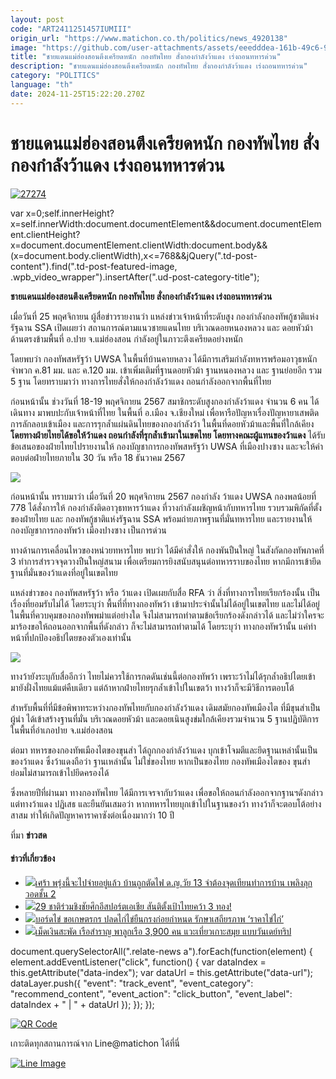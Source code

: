 ```yaml
---
layout: post
code: "ART2411251457IUMIII"
origin_url: "https://www.matichon.co.th/politics/news_4920138"
image: "https://github.com/user-attachments/assets/eeedddea-161b-49c6-9813-d73ca2bc3838"
title: "ชายแดนแม่ฮ่องสอนตึงเครียดหนัก กองทัพไทย สั่งกองกำลังว้าแดง เร่งถอนทหารด่วน"
description: "ชายแดนแม่ฮ่องสอนตึงเครียดหนัก กองทัพไทย สั่งกองกำลังว้าแดง เร่งถอนทหารด่วน"
category: "POLITICS"
language: "th"
date: 2024-11-25T15:22:20.270Z
---
```


# ชายแดนแม่ฮ่องสอนตึงเครียดหนัก กองทัพไทย สั่งกองกำลังว้าแดง เร่งถอนทหารด่วน

[![](https://www.matichon.co.th/wp-content/uploads/2024/11/27274.jpg "27274")](https://www.matichon.co.th/wp-content/uploads/2024/11/27274.jpg)

var x=0;self.innerHeight?x=self.innerWidth:document.documentElement&&document.documentElement.clientHeight?x=document.documentElement.clientWidth:document.body&&(x=document.body.clientWidth),x<=768&&jQuery(".td-post-content").find(".td-post-featured-image, .wpb\_video\_wrapper").insertAfter(".ud-post-category-title");

**ชายแดนแม่ฮ่องสอนตึงเครียดหนัก กองทัพไทย สั่งกองกำลังว้าแดง เร่งถอนทหารด่วน**

เมื่อวันที่ 25 พฤศจิกายน ผู้สื่อข่าวรายงานว่า แหล่งข่าวเจ้าหน้าที่ระดับสูง กองกำลังกองทัพกู้ชาติแห่งรัฐฉาน SSA เปิดเผยว่า สถานการณ์ตามแนวชายแดนไทย บริเวณดอยหนองหลวง และ ดอยหัวม้า ด้านตรงข้ามพื้นที่ อ.ปาย จ.แม่ฮ่องสอน กำลังอยู่ในภาวะตึงเครียดอย่างหนัก

โดยพบว่า กองทัพสหรัฐว้า UWSA ในพื้นที่บ้านคายหลวง ได้มีการเสริมกำลังทหารพร้อมอาวุธหนัก จำพวก ค.81 มม. และ ค.120 มม. เข้าเพิ่มเติมที่ฐานดอยหัวม้า ฐานหนองหลวง และ ฐานย่อยอีก รวม 5 ฐาน โดยทราบมาว่า ทางการไทยสั่งให้กองกำลังว้าแดง ถอนกำลังออกจากพื้นที่ไทย

ก่อนหน้านั้น ช่วงวันที่ 18-19 พฤศจิกายน 2567 สมาชิกระดับสูงกองกำลังว้าแดง จำนวน 6 คน ได้เดินทาง มาพบปะกับเจ้าหน้าที่ไทย ในพื้นที่ อ.เมือง จ.เชียงใหม่ เพื่อหารือปัญหาเรื่องปัญหายาเสพติด การลักลอบเข้าเมือง และการรุกล้ำแผ่นดินไทยของกองกำลังว้า ในพื้นที่ดอยหัวม้าและพื้นที่ใกล้เคียง **โดยทางฝ่ายไทยได้ขอให้ว้าแดง ถอนกำลังที่รุกล้ำเข้ามาในเขตไทย โดยทางคณะผู้แทนของว้าแดง** ได้รับข้อเสนอของฝ่ายไทยไปรายงานให้ กองบัญชาการกองทัพสหรัฐว้า UWSA ที่เมืองปางซาง และจะให้คำตอบต่อฝ่ายไทยภายใน 30 วัน หรือ 18 ธันวาคม 2567

![](https://www.matichon.co.th/wp-content/uploads/2024/11/ดอยหวมา001.jpg)

ก่อนหน้านั้น ทราบมาว่า เมื่อวันที่ 20 พฤศจิกายน 2567 กองกำลัง ว้าแดง UWSA กองพลน้อยที่ 778 ได้สั่งการให้ กองกำลังติดอาวุธทหารว้าแดง ที่วางกำลังเผชิญหน้ากับทหารไทย รวบรวมพิกัดที่ตั้งของฝ่ายไทย และ กองทัพกู้ชาติแห่งรัฐฉาน SSA พร้อมถ่ายภาพฐานที่มั่นทหารไทย และรายงานให้ กองบัญชาการกองทัพว้า เมืองปางซาง เป็นการด่วน

ทางด้านการเคลื่อนไหวของหน่วยทหารไทย พบว่า ได้มีคำสั่งให้ กองพันปืนใหญ่ ในสังกัดกองทัพภาคที่ 3 ทำการสำรวจจุดวางปืนใหญ่สนาม เพื่อเตรียมการยิงสนับสนุนต่อทหารราบของไทย หากมีการเข้ายึดฐานที่มั่นของว้าแดงที่อยู่ในเขตไทย

แหล่งข่าวของ กองทัพสหรัฐว้า หรือ ว้าแดง เปิดเผยกับสื่อ RFA ว่า สิ่งที่ทางการไทยเรียกร้องนั้น เป็นเรื่องที่ยอมรับไม่ได้ โดยระบุว่า พื้นที่ที่ทางกองทัพว้า เข้ามาประจำนั้นไม่ได้อยู่ในเขตไทย และไม่ได้อยู่ในพื้นที่ควบคุมของกองทัพพม่าแต่อย่างใด จึงไม่สามารถทำตามข้อเรียกร้องดังกล่าวได้ และไม่ว่าใครจะมาร้องขอให้ถอนออกจากพื้นที่ดังกล่าว ก็จะไม่สามารถทำตามได้ โดยระบุว่า ทางกองทัพว้านั้น แค่ทำหน้าที่ปกป้องอธิปไตยของตัวเองเท่านั้น

![](https://www.matichon.co.th/wp-content/uploads/2024/11/002-1.jpg)

ทางว้ายังระบุกับสื่ออีกว่า ไทยไม่ควรใช้การกดดันเช่นนี้ต่อกองทัพว้า เพราะว้าไม่ได้รุกล้ำอธิปไตยเข้ามายังฝั่งไทยแม้แต่คืบเดียว แต่ถ้าหากฝ่ายไทยรุกล้ำเข้าไปในเขตว้า ทางว้าก็จะมีวิธีการตอบโต้

สำหรับพื้นที่ที่มีข้อพิพาทระหว่างกองทัพไทยกับกองกำลังว้าแดง เดิมสมัยกองทัพเมืองไต ที่มีขุนส่าเป็นผู้นำ ได้เข้าสร้างฐานที่มั่น บริเวณดอยหัวม้า และดอยเนินสูงข่มใกล้เคียงรวมจำนวน 5 ฐานปฏิบัติการ ในพื้นที่อำเภอปาย จ.แม่ฮ่องสอน

ต่อมา ทหารของกองทัพเมืองไตของขุนส่า ได้ถูกกองกำลังว้าแดง บุกเข้าโจมตีและยึดฐานเหล่านั้นเป็นของว้าแดง ซึ่งว้าแดงถือว่า ฐานเหล่านั้น ไม่ใช่ของไทย หากเป็นของไทย กองทัพเมืองไตของ ขุนส่า ย่อมไม่สามารถเข้าไปยึดครองได้

ซึ่งหลายปีที่ผ่านมา ทางกองทัพไทย ได้มีการเจรจากับว้าแดง เพื่อขอให้ถอนกำลังออกจากฐานฯดังกล่าว แต่ทางว้าแดง ปฏิเสธ และยืนยันเสมอว่า หากทหารไทยบุกเข้าไปในฐานของว้า ทางว้าก็จะตอบโต้อย่างสาสม ทำให้เกิดปัญหาคาราคาซังต่อเนื่องมากว่า 10 ปี

ที่มา **ข่าวสด**

#### ข่าวที่เกี่ยวข้อง

*   [![](https://www.matichon.co.th/wp-content/uploads/2024/11/ปกข่าว-7281-218.jpg)เศร้า พรุ่งนี้จะไปจ่ายอยู่แล้ว บ้านถูกตัดไฟ ด.ญ.วัย 13 จำต้องจุดเทียนทำการบ้าน เพลิงลุกวอดชั้น 2](https://www.matichon.co.th/region/news_4920156)
*   [![](https://www.matichon.co.th/wp-content/uploads/2024/11/Esport1545.jpg)29 ชาติร่วมชิงชัยศึกอีสปอร์ตเอเชีย สันติตั้งเป้าไทยคว้า 3 ทอง!](https://www.matichon.co.th/sport/thai-sport/news_4919600)
*   [![](https://www.matichon.co.th/wp-content/uploads/2024/11/S__241066046_0.jpg)บอร์ดไข่ ขอเกษตรกร ปลดไก่ไข่ยืนกรงก่อยกำหนด รักษาเสถียรภาพ ‘ราคาไข่ไก่’](https://www.matichon.co.th/economy/news_4920177)
*   [![](https://www.matichon.co.th/wp-content/uploads/2024/11/สมุย4.jpg)เม็ดเงินสะพัด เรือสำราญ พาลูกเรือ 3,900 คน แวะเที่ยวเกาะสมุย แบบวันเดย์ทริป](https://www.matichon.co.th/region/news_4920099)

document.querySelectorAll(".relate-news a").forEach(function(element) { element.addEventListener("click", function() { var dataIndex = this.getAttribute("data-index"); var dataUrl = this.getAttribute("data-url"); dataLayer.push({ "event": "track\_event", "event\_category": "recommend\_content", "event\_action": "click\_button", "event\_label": dataIndex + " | " + dataUrl }); }); });

[![QR Code](https://www.matichon.co.th/wp-content/uploads/2023/07/wob1371z.jpg)](https://lin.ee/ht0nDxX)

เกาะติดทุกสถานการณ์จาก Line@matichon ได้ที่นี่

[![Line Image](https://www.matichon.co.th/wp-content/uploads/2023/07/th.png)](https://lin.ee/ht0nDxX)